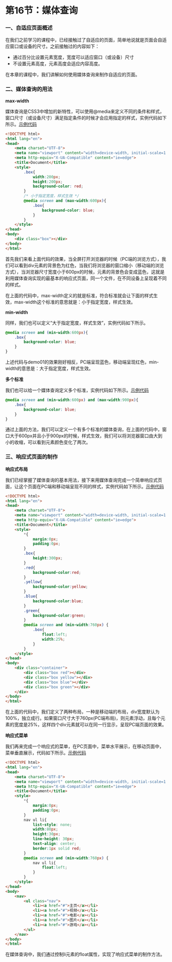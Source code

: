 # 第16节：媒体查询

### 一、自适应页面概述

在我们之前学习的课程中，已经接触过了自适应的页面，简单地说就是页面会自适应窗口或设备的尺寸。之前接触过的内容如下：

* 通过百分比设置元素宽度，宽度可以适应窗口（或设备）尺寸
* 不设置元素高度，元素高度会适应内容高度。

在本章的课程中，我们讲解如何使用媒体查询来制作自适应的页面。

### 二、媒体查询的用法

**max-width**

媒体查询是CSS3中增加的新特性，可以使用@media来定义不同的条件和样式，窗口尺寸（或设备尺寸）满足指定条件的时候才会应用指定的样式，实例代码如下所示。[示例代码](https://github.com/xiaozhoulee/xiaozhou-examples/tree/master/01-网页重构/第16节：媒体查询/demo01.html)

``` html
<!DOCTYPE html>
<html lang="en">
<head>
	<meta charset="UTF-8">
	<meta name="viewport" content="width=device-width, initial-scale=1.0">
	<meta http-equiv="X-UA-Compatible" content="ie=edge">
	<title>Document</title>
	<style>
		.box{
			width:200px;
			height:200px;
			background-color: red;
		}
        /* 小于指定宽度，样式生效 */
		@media screen and (max-width:600px){
			.box{
				background-color: blue;
			}
		}
	</style>
</head>
<body>
	<div class="box"></div>
</body>
</html>
```

首先我们来看上面代码的效果，当全屏打开浏览器的时候（PC端的浏览方式），我们可以看到div元素的背景色为红色，当我们将浏览器的窗口缩小（移动端的浏览方式），当浏览器尺寸宽度小于600px的时候，元素的背景色会变成蓝色，这就是利用媒体查询实现的最基本的响应式页面，同一个文件，在不同设备上呈现着不同的样式。

在上面的代码中，max-width定义的就是标准，符合标准就会让下面的样式生效，max-width这个标准的意思就是：小于指定宽度，样式生效。

**min-width**

同样，我们也可以定义“大于指定宽度，样式生效”，实例代码如下所示。

``` css
@media screen and (min-width:600px){
    .box{
        background-color: blue;
    }
}
```

上述代码与demo01的效果刚好相反，PC端呈现蓝色，移动端呈现红色，min-width的意思是：大于指定宽度，样式生效。


**多个标准**

我们也可以给一个媒体查询定义多个标准，实例代码如下所示。[示例代码](https://github.com/xiaozhoulee/xiaozhou-examples/tree/master/01-网页重构/第16节：媒体查询/demo02.html)

``` css
@media screen and (min-width:600px) and (max-width:900px){
    .box{
        background-color: blue;
    }
}
```

通过上面的方法，我们可以定义一个有多个标准的媒体查询，在上面的代码中，窗口大于600px并且小于900px的时候，样式生效，我们可以将浏览器窗口由大到小的收缩，可以看到元素颜色变化了两次。


### 三、响应式页面的制作

**响应式布局**

我们已经掌握了媒体查询的基本用法，接下来用媒体查询完成一个简单响应式页面，让这个页面在PC端和移动端呈现不同的样式，实例代码如下所示。[示例代码](https://github.com/xiaozhoulee/xiaozhou-examples/tree/master/01-网页重构/第16节：媒体查询/demo03.html)

``` html
<!DOCTYPE html>
<html lang="en">
<head>
    <meta charset="UTF-8">
    <meta name="viewport" content="width=device-width, initial-scale=1.0">
    <meta http-equiv="X-UA-Compatible" content="ie=edge">
    <title>Document</title>
    <style>
        *{
            margin:0px;
            padding:0px;
        }
        .box{
            height:300px;
        }
        .red{
            background-color:red;
        }
        .yellow{
            background-color:yellow;
        }
        .blue{
            background-color:blue;
        }
        .green{
            background-color:green;
        }
        @media screen and (min-width:760px) {
            .box{
                float:left;
                width:25%;
            }
        }
    </style>
</head>
<body>
    <div class="container">
        <div class="box red"></div>
        <div class="box yellow"></div>
        <div class="box blue"></div>
        <div class="box green"></div>
    </div>
</body>
</html>
```

在上面的代码中，我们定义了两种布局，一种是移动端的布局，div宽度默认为100%，独立成行。如果窗口尺寸大于760px(PC端布局)，则元素浮动，且每个元素的宽度是25%，这样四个div元素就可以在同一行显示，呈现PC端页面的效果。

**响应式菜单**

我们再来完成一个响应式的菜单，在PC页面中，菜单水平展示，在移动页面中，菜单垂直展示，代码如下所示。[示例代码](https://github.com/xiaozhoulee/xiaozhou-examples/tree/master/01-网页重构/第16节：媒体查询/demo04.html)

``` html
<!DOCTYPE html>
<html lang="en">
<head>
    <meta charset="UTF-8">
    <meta name="viewport" content="width=device-width, initial-scale=1.0">
    <meta http-equiv="X-UA-Compatible" content="ie=edge">
    <title>Document</title>
    <style>
        *{
            margin:0px;
            padding:0px;
        }
        nav ul li{
            list-style: none;
            width:80px;
            height:30px;
            line-height: 30px;
            text-align: center;
            border:1px solid red;
        }
        @media screen and (min-width:760px) {
            nav ul li{
                float:left;
            }
        }
    </style>
</head>
<body>
    <nav>
        <ul class="nav">
            <li><a href="#">主页</a></li>
            <li><a href="#">视频</a></li>
            <li><a href="#">电影</a></li>
            <li><a href="#">图片</a></li>
            <li><a href="#">游戏</a></li>
        </ul>
    </nav>
</body>
</html>
```

在媒体查询中，我们通过控制li元素的float属性，实现了响应式菜单的制作方法。


